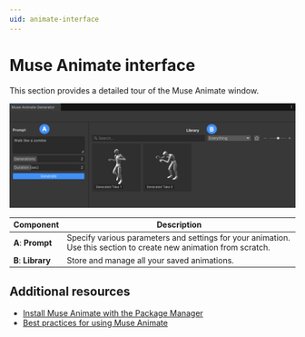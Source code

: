 ```yaml
---
uid: animate-interface
---
```


# Muse Animate interface

This section provides a detailed tour of the Muse Animate window.

![User interface](images/interface.png)

| Component | Description |
| --------- | ----------- |
| **A**: **Prompt** | Specify various parameters and settings for your animation. Use this section to create new animation from scratch. | 
| **B**: **Library** | Store and manage all your saved animations. |

## Additional resources

* [Install Muse Animate with the Package Manager](install-animate.md)
* [Best practices for using Muse Animate](best-practice.md)